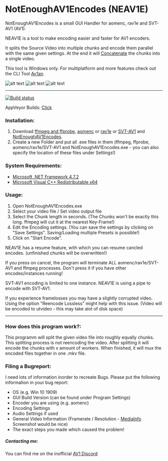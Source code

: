 # NotEnoughAV1Encodes (NEAV1E)

NotEnoughAV1Encodes is a small GUI Handler for aomenc, rav1e and SVT-AV1 (AV1). 

NEAV1E is a tool to make encoding easier and faster for AV1 encoders.

It splits the Source Video into multiple chunks and encode them parallel with the same given settings.
At the end it will [Concatenate](https://trac.ffmpeg.org/wiki/Concatenate) the chunks into a single video.

This tool is Windows only. For multiplatform and more features check out the CLI Tool [Av1an](https://github.com/master-of-zen/Av1an).

![alt text](https://i.imgur.com/c64IXwY.png)
![alt text](https://i.imgur.com/u7KpQaL.png)
![alt text](https://i.imgur.com/2ErOxKj.png)

---

[![Build status](https://ci.appveyor.com/api/projects/status/f3wd2kr5i8eofj88/branch/master?svg=true)](https://ci.appveyor.com/project/Alkl/notenoughav1encodes/branch/master)

AppVeyor Builds: [Click](https://ci.appveyor.com/project/Alkl/notenoughav1encodes/branch/master/artifacts)


### Installation:

1. Download [ffmpeg and ffprobe](https://www.ffmpeg.org/download.html), [aomenc](https://ci.appveyor.com/project/marcomsousa/build-aom/history) or [rav1e](https://github.com/xiph/rav1e) or [SVT-AV1](https://github.com/OpenVisualCloud/SVT-AV1) and [NotEnoughAV1Encodes](https://github.com/Alkl58/NotEnoughAV1Encodes/releases). 
2. Create a new Folder and put all .exe files in them (ffmpeg, ffprobe, aomenc/rav1e/SVT-AV1 and NotEnoughAV1Encodes.exe - you can also specify the location of these files under Settings!)

### System Requirements:
- [Microsoft .NET Framework 4.7.2](https://dotnet.microsoft.com/download/dotnet-framework/net472)
- [Microsoft Visual C++ Redistributable x64](https://support.microsoft.com/en-us/help/2977003/the-latest-supported-visual-c-downloads)

### Usage:
1. Open NotEnoughAV1Encodes.exe
2. Select your video file / Set video output file
3. Select the Chunk length in seconds. (The Chunks won't be exactly this long. ffmpeg will cut it at the nearest Key-Frame!)
4. Edit the Encoding settings. (You can save the settings by clicking on "Save Settings". Saving/Loading multiple Presets is possible!)
5. Click on "Start Encode".  

NEAV1E has a resume feature, with which you can resume cancled encodes. (unfinished chunks will be overwritten!)

If you press on cancel, the program will terminate ALL aomenc/rav1e/SVT-AV1 and ffmpeg processes. Don't press it if you have other encodes/instances running!

SVT-AV1 encoding is limited to one instance. NEAV1E is using a pipe to encode with SVT-AV1.

If you experience framelosses you may have a slightly corrupted video. Using the option "Reencode Lossless" might help with this issue. (Video will be encoded to utvideo - this may take alot of disk space)

---
### How does this program work?:
This programm will split the given video file into roughly equally chunks. This splitting process is not reencoding the video.
After splitting it will encode the chunks with x amount of workers. When finished, it will mux the encoded files together in one .mkv file.

### Filing a Bugreport:
I need lots of information inorder to recreate Bugs. 
Please put the following information in your bug report:
- OS (e.g. Win 10 1909)
- GUI Build Version (can be found under Program Settings)
- Encoder you are using (e.g. aomenc)
- Encoding Settings
- Audio Settings if used
- General Video Information (Framerate / Resolution - [MediaInfo](https://mediaarea.net/de/MediaInfo) Screenshot would be nice)
- The exact steps you made which caused the problem!

##### Contacting me:
You can find me on the inofficial [AV1 Discord](https://discord.gg/HSBxne3)
